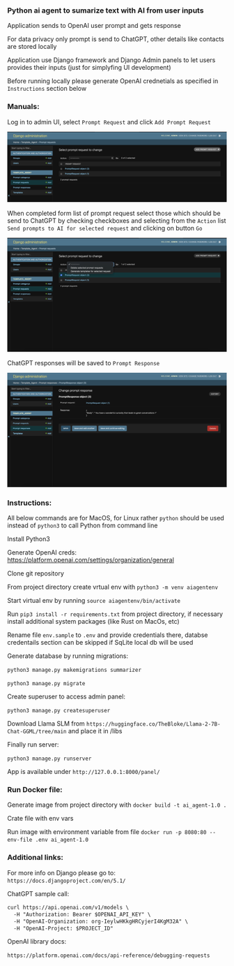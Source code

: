 ### Python ai agent to sumarize text with AI from user inputs

Application sends to OpenAI user prompt and gets response

For data privacy only prompt is send to ChatGPT, other details like contacts are stored locally

Application use Django framework and Django Admin panels to let users provides their inputs (just for simplyfing UI development)

Before running locally please generate OpenAI crednetials as specified in `Instructions` section below

### Manuals:

Log in to admin UI, select `Prompt Request` and click `Add Prompt Request`

![Main](MainPage.png)

When completed form list of prompt request select those which should be send to ChatGPT by checking checkboxes and selecting from the `Action` list `Send prompts to AI for selected request` and clicking on button `Go`

![SendingPrompt](SendingPrompt.png)

ChatGPT responses will be saved to `Prompt Response`

![PromptResponse](PromptResponse.png)


### Instructions:

All below commands are for MacOS, for Linux rather `python` should be used instead of `python3` to call Python from command line

Install Python3

Generate OpenAI creds:
https://platform.openai.com/settings/organization/general

Clone git repository

From project directory create vrtual env with `python3 -m venv aiagentenv`

Start virtual env by running `source aiagentenv/bin/activate`

Run `pip3 install -r requirements.txt` from project directory, if necessary install additional system packages (like Rust on MacOs, etc)

Rename file `env.sample` to `.env` and provide credentials there, databse credentails section can be skipped if SqLite local db will be used

Generate database by running migrations:

```python3 manage.py makemigrations summarizer```

```python3 manage.py migrate```

Create superuser to access admin panel:

```python3 manage.py createsuperuser```

Download Llama SLM from `https://huggingface.co/TheBloke/Llama-2-7B-Chat-GGML/tree/main` and place it in /libs

Finally run server:

```python3 manage.py runserver```

App is available under ```http://127.0.0.1:8000/panel/```

### Run Docker file:

Generate image from project directory with `docker build -t ai_agent-1.0 .`

Crate file with env vars

Run image with environment variable from file `docker run -p 8080:80 --env-file .env ai_agent-1.0`


### Additional links:

For more info on Django please go to: `https://docs.djangoproject.com/en/5.1/`

ChatGPT sample call:
```
curl https://api.openai.com/v1/models \
  -H "Authorization: Bearer $OPENAI_API_KEY" \
  -H "OpenAI-Organization: org-IeylwHKkgHRCyjerI4KgM32A" \
  -H "OpenAI-Project: $PROJECT_ID"
```

OpenAI library docs:

`https://platform.openai.com/docs/api-reference/debugging-requests`
